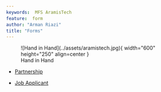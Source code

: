```yaml
---
keywords:  MFS AramisTech
feature:  form
author: "Arman Riazi"
title: "Forms"
---
```



<figure markdown>
![Hand in Hand](../assets/aramistech.jpg){ width="600" height="250" align=center }
<figcaption>Hand in Hand</figcaption>
</figure>

- [Partnership](./Form_partnership.md)

- [Job Applicant](./Form_job_application.md)

